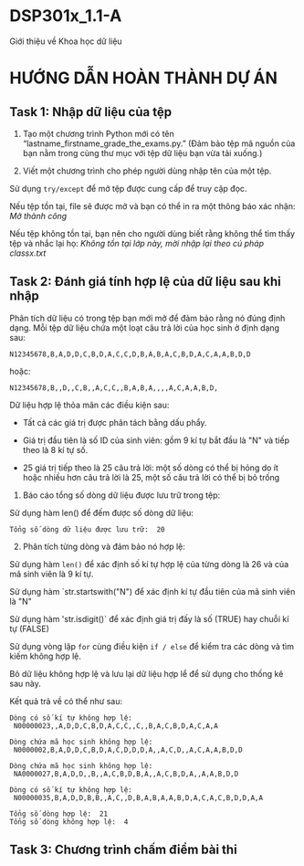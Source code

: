 # DSP301x_1.1-A
Giới thiệu về Khoa học dữ liệu
# HƯỚNG DẪN HOÀN THÀNH DỰ ÁN

## Task 1: Nhập dữ liệu của tệp

1. Tạo một chương trình Python mới có tên “lastname_firstname_grade_the_exams.py.” (Đảm bảo tệp mã nguồn của bạn nằm trong cùng thư mục với tệp dữ liệu bạn vừa tải xuống.)

2. Viết một chương trình cho phép người dùng nhập tên của một tệp. 

Sử dụng `try/except` để mở tệp được cung cấp để truy cập đọc. 

Nếu tệp tồn tại, file sẽ được mở và bạn có thể in ra một thông báo xác nhận: _Mở thành công_

Nếu tệp không tồn tại, bạn nên cho người dùng biết rằng không thể tìm thấy tệp và nhắc lại họ: _Không tồn tại lớp này, mời nhập lại theo cú pháp classx.txt_

## Task 2: Đánh giá tính hợp lệ của dữ liệu sau khi nhập

Phân tích dữ liệu có trong tệp bạn mới mở để đảm bảo rằng nó đúng định dạng. Mỗi tệp dữ liệu chứa một loạt câu trả lời của học sinh ở định dạng sau:

```N12345678,B,A,D,D,C,B,D,A,C,C,D,B,A,B,A,C,B,D,A,C,A,A,B,D,D```

hoặc:

```N12345678,B,,D,,C,B,,A,C,C,,B,A,B,A,,,,A,C,A,A,B,D,```

Dữ liệu hợp lệ thỏa mãn các điều kiện sau:

- Tất cả các giá trị được phân tách bằng dấu phẩy.

- Giá trị đầu tiên là số ID của sinh viên: gồm 9 kí tự bắt đầu là "N" và tiếp theo là 8 kí tự số.

- 25 giá trị tiếp theo là 25 câu trả lời: một số dòng có thể bị hỏng do ít hoặc nhiều hơn câu trả lời là 25, một số câu trả lời có thể bị bỏ trống

1. Báo cáo tổng số dòng dữ liệu được lưu trữ trong tệp:

Sử dụng hàm len() để đếm được số dòng dữ liệu:

```Tổng số dòng dữ liệu được lưu trữ:  20```

2. Phân tích từng dòng và đảm bảo nó hợp lệ:

Sử dụng hàm `len()` để xác định số kí tự hợp lệ của từng dòng là 26 và của mã sinh viên là 9 kí tự.

Sử dụng hàm `str.startswith("N") để xác định kí tự đầu tiên của mã sinh viên là "N"

Sử dụng hàm 'str.isdigit()` để xác định giá trị đấy là số (TRUE) hay chuỗi kí tự (FALSE)

Sử dụng vòng lặp `for` cùng điều kiện `if / else` để kiểm tra các dòng và tìm kiếm không hợp lệ.

Bỏ dữ liệu không hợp lệ và lưu lại dữ liệu hợp lể để sử dụng cho thống kê sau này.

Kết quả trả về có thể như sau:

```
Dòng có số kí tự không hợp lệ:
 N00000023,,A,D,D,C,B,D,A,C,C,,C,,B,A,C,B,D,A,C,A,A

Dòng chứa mã học sinh không hợp lệ:
 N0000002,B,A,D,D,C,B,D,A,C,D,D,D,A,,A,C,D,,A,C,A,A,B,D,D

Dòng chứa mã học sinh không hợp lệ:
 NA0000027,B,A,D,D,,B,,A,C,B,D,B,A,,A,C,B,D,A,,A,A,B,D,D

Dòng có số kí tự không hợp lệ:
 N00000035,B,A,D,D,B,B,,A,C,,D,B,A,B,A,A,B,D,A,C,A,C,B,D,D,A,A

Tổng số dòng hợp lệ:  21
Tổng số dòng không hợp lệ:  4
```

## Task 3: Chương trình chấm điểm bài thi



